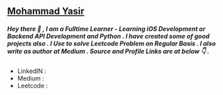 ## [Mohammad Yasir](https://www.linkedin.com/in/my-pro-file/)

##### Hey there 👋 , I am a Fulltime Learner - Learning iOS Development or Backend API Development and Python . I have created some of good projects also . I Use to solve Leetcode Problem on Regular Basis . I also write as author at Medium . Source and Profile Links are at below 👇 .

- LinkedIN : 
- Medium : 
- Leetcode : 
